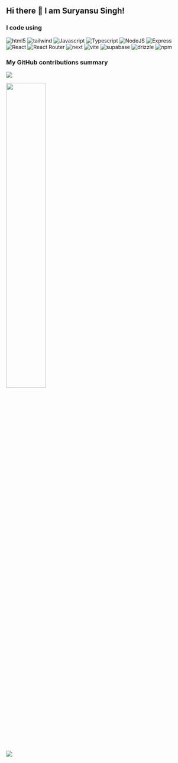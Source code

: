 ## Hi there 👋 I am Suryansu Singh!


<h3>I code using</h3>
<p>
  <img alt="html5" src="https://img.shields.io/badge/-html-E34F26?logo=html5&logoColor=white" />
  <img alt="tailwind" src="https://img.shields.io/badge/tailwind%20CSS-%2338B2AC.svg?logo=tailwind-css&logoColor=white" />
  <img alt="Javascript" src="https://img.shields.io/badge/-javascript-f7df1c?logo=javascript&logoColor=black" />
  <img alt="Typescript" src="https://img.shields.io/badge/TypeScript-3178C6?logo=typescript&logoColor=fff" />
  <img alt="NodeJS" src="https://img.shields.io/badge/-node.js-339933?logo=Node.js&logoColor=white" />
  <img alt="Express" src="https://img.shields.io/badge/express.js-%23404d59.svg?logo=express&logoColor=%2361DAFB" />
  <img alt="React" src="https://img.shields.io/badge/-react-45b8d8?logo=react&logoColor=white" />
  <img alt="React Router" src="https://img.shields.io/badge/react_router-CA4245?logo=react-router&logoColor=white" />
  <img alt="next" src="https://img.shields.io/badge/-next.js-000000?logo=nextdotjs&logoColor=white" />
  <img alt="vite" src="https://img.shields.io/badge/vite-646CFF?logo=vite&logoColor=fff" />
  <img alt="supabase" src="https://img.shields.io/badge/supabase-green?logo=Supabase&logoColor=FFFFFF" />
  <img alt="drizzle" src="https://img.shields.io/badge/drizzle-C5F74F?logo=drizzle&logoColor=000" />
  <img alt="npm" src="https://img.shields.io/badge/npm-CB3837?logo=npm&logoColor=fff" />
</p>

<h3>My GitHub contributions summary</h3>

![](https://nirzak-streak-stats.vercel.app/?user=Hyperion147&theme=dark&hide_border=false)
<br/>

<img width="46%" src="https://github-readme-stats.vercel.app/api?username=Hyperion147&show_icons=true&theme=dark&count_private=true&text_color=d3d3d3&icon_color=00E6FE&title_color=00E6FE" /></a>

![](https://github-readme-stats.vercel.app/api/top-langs/?username=Hyperion147&theme=dark&hide_border=false&include_all_commits=false&count_private=false&layout=compact)
<!--
**Hyperion147/Hyperion147** is a ✨ _special_ ✨ repository because its `README.md` (this file) appears on your GitHub profile.

Here are some ideas to get you started:

- 🔭 I’m currently working on ...
- 🌱 I’m currently learning ...
- 👯 I’m looking to collaborate on ...
- 🤔 I’m looking for help with ...
- 💬 Ask me about ...
- 📫 How to reach me: ...
- 😄 Pronouns: ...
- ⚡ Fun fact: ...
-->
